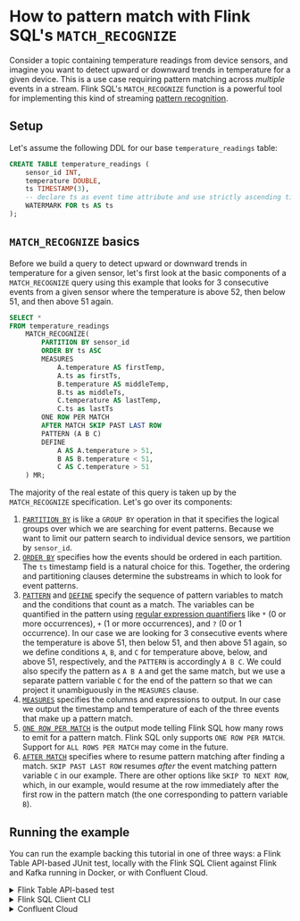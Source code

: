<!-- title: How to pattern match with Flink SQL's `MATCH_RECOGNIZE` -->
<!-- description: In this tutorial, learn how to pattern match with Flink SQL's `MATCH_RECOGNIZE`, with step-by-step instructions and supporting code. -->

# How to pattern match with Flink SQL's `MATCH_RECOGNIZE`

Consider a topic containing temperature readings from device sensors, and imagine you want to detect upward or downward trends in temperature for a given device. This is a use case requiring pattern matching across *multiple* events in a stream. Flink SQL's `MATCH_RECOGNIZE` function is a powerful tool for implementing this kind of streaming [pattern recognition](https://nightlies.apache.org/flink/flink-docs-stable/docs/dev/table/sql/queries/match_recognize/#pattern-recognition).

## Setup

Let's assume the following DDL for our base `temperature_readings` table:

```sql
CREATE TABLE temperature_readings (
    sensor_id INT,
    temperature DOUBLE,
    ts TIMESTAMP(3),
    -- declare ts as event time attribute and use strictly ascending timestamp watermark strategy
    WATERMARK FOR ts AS ts
);
```

## `MATCH_RECOGNIZE` basics

Before we build a query to detect upward or downward trends in temperature for a given sensor, let's first look at the basic components of a `MATCH_RECOGNIZE` query using this example that looks for 3 consecutive events from a given sensor where the temperature is above 52, then below 51, and then above 51 again.

```sql
SELECT *
FROM temperature_readings
    MATCH_RECOGNIZE(
        PARTITION BY sensor_id
        ORDER BY ts ASC
        MEASURES
            A.temperature AS firstTemp,
            A.ts as firstTs,
            B.temperature AS middleTemp,
            B.ts as middleTs,
            C.temperature AS lastTemp,
            C.ts as lastTs
        ONE ROW PER MATCH
        AFTER MATCH SKIP PAST LAST ROW
        PATTERN (A B C)
        DEFINE
            A AS A.temperature > 51,
            B AS B.temperature < 51,
            C AS C.temperature > 51
    ) MR;
```

The majority of the real estate of this query is taken up by the `MATCH_RECOGNIZE` specification. Let's go over its components:

1. [`PARTITION BY`](https://docs.confluent.io/cloud/current/flink/reference/queries/match_recognize.html#partitioning) is like a `GROUP BY` operation in that it specifies the logical groups over which we are searching for event patterns. Because we want to limit our pattern search to individual device sensors, we partition by `sensor_id`.
2. [`ORDER BY`](https://docs.confluent.io/cloud/current/flink/reference/queries/match_recognize.html#order-of-events) specifies how the events should be ordered in each partition. The `ts` timestamp field is a natural choice for this. Together, the ordering and partitioning clauses determine the substreams in which to look for event patterns.
3. [`PATTERN`](https://docs.confluent.io/cloud/current/flink/reference/queries/match_recognize.html#define-a-pattern) and [`DEFINE`](https://docs.confluent.io/cloud/current/flink/reference/queries/match_recognize.html#define-and-measures) specify the sequence of pattern variables to match and the conditions that count as a match. The variables can be quantified in the pattern using [regular expression quantifiers](https://docs.confluent.io/cloud/current/flink/reference/queries/match_recognize.html#define-a-pattern) like `*` (0 or more occurrences), `+` (1 or more occurrences), and `?` (0 or 1 occurrence). In our case we are looking for 3 consecutive events where the temperature is above 51, then below 51, and then above 51 again, so we define conditions `A`, `B`, and `C` for temperature above, below, and above 51, respectively, and the `PATTERN` is accordingly `A B C`. We could also specify the pattern as `A B A` and get the same match, but we use a separate pattern variable `C` for the end of the pattern so that we can project it unambiguously in the `MEASURES` clause. 
4. [`MEASURES`](https://docs.confluent.io/cloud/current/flink/reference/queries/match_recognize.html#define-and-measures) specifies the columns and expressions to output. In our case we output the timestamp and temperature of each of the three events that make up a pattern match.
5. [`ONE ROW PER MATCH`](https://docs.confluent.io/cloud/current/flink/reference/queries/match_recognize.html#output-mode) is the output mode telling Flink SQL how many rows to emit for a pattern match. Flink SQL only supports `ONE ROW PER MATCH`. Support for `ALL ROWS PER MATCH` may come in the future.
6. [`AFTER MATCH`](https://docs.confluent.io/cloud/current/flink/reference/queries/match_recognize.html#after-match-strategy) specifies where to resume pattern matching after finding a match. `SKIP PAST LAST ROW` resumes *after* the event matching pattern variable `C` in our example. There are other options like `SKIP TO NEXT ROW`, which, in our example, would resume at the row immediately after the first row in the pattern match (the one corresponding to pattern variable `B`).

## Running the example

You can run the example backing this tutorial in one of three ways: a Flink Table API-based JUnit test, locally with the Flink SQL Client 
against Flink and Kafka running in Docker, or with Confluent Cloud.

<details>
  <summary>Flink Table API-based test</summary>

  ### Prerequisites

  * Java 17, e.g., follow the OpenJDK installation instructions [here](https://openjdk.org/install/) if you don't have Java. 
  * Docker running via [Docker Desktop](https://docs.docker.com/desktop/) or [Docker Engine](https://docs.docker.com/engine/install/)

  ### Run the test

  Clone the `confluentinc/tutorials` GitHub repository (if you haven't already) and navigate to the `tutorials` directory:

  ```shell
  git clone git@github.com:confluentinc/tutorials.git
  cd tutorials
  ```

  Run the following command to execute [FlinkSqlPatternMatchingTest#testPatternMatching](https://github.com/confluentinc/tutorials/blob/master/pattern-matching/flinksql/src/test/java/io/confluent/developer/FlinkSqlPatternMatchingTest.java):

  ```plaintext
  ./gradlew clean :pattern-matching:flinksql:test
  ```

  The test starts Kafka and Schema Registry with [Testcontainers](https://testcontainers.com/), runs the Flink SQL commands
  above against a local Flink `StreamExecutionEnvironment`, and ensures that the pattern matching results are what we expect.
</details>

<details>
  <summary>Flink SQL Client CLI</summary>

  ### Prerequisites

  * Docker running via [Docker Desktop](https://docs.docker.com/desktop/) or [Docker Engine](https://docs.docker.com/engine/install/)
  * [Docker Compose](https://docs.docker.com/compose/install/). Ensure that the command `docker compose version` succeeds.

  ### Run the commands

  Clone the `confluentinc/tutorials` GitHub repository (if you haven't already) and navigate to the `tutorials` directory:

  ```shell
  git clone git@github.com:confluentinc/tutorials.git
  cd tutorials
  ```

  Start Flink and Kafka:

  ```shell
  docker compose -f ./docker/docker-compose-flinksql.yml up -d
  ```

  Next, open the Flink SQL Client CLI:

  ```shell
  docker exec -it flink-sql-client sql-client.sh
  ```

  Run following SQL statements to create the `temperature_readings` table backed by Kafka running in Docker, and populate it with
  test data.

  ```sql
  CREATE TABLE temperature_readings (
      sensor_id INT,
      temperature DOUBLE,
      ts TIMESTAMP(3),
      -- declare ts as event time attribute and use strictly ascending timestamp watermark strategy
      WATERMARK FOR ts AS ts
  ) WITH (
      'connector' = 'kafka',
      'topic' = 'temperature-readings',
      'properties.bootstrap.servers' = 'broker:9092',
      'scan.startup.mode' = 'earliest-offset',
      'key.format' = 'raw',
      'key.fields' = 'sensor_id',
      'value.format' = 'avro-confluent',
      'value.avro-confluent.url' = 'http://schema-registry:8081',
      'value.fields-include' = 'EXCEPT_KEY'
  );
  ```

  ```sql
  INSERT INTO temperature_readings VALUES
      (0, 55, TO_TIMESTAMP('2023-04-03 02:00:00')),
      (1, 40, TO_TIMESTAMP('2023-04-03 02:00:01')),
      (2, 59, TO_TIMESTAMP('2023-04-03 02:00:02')),
      (0, 50, TO_TIMESTAMP('2023-04-03 02:00:03')),
      (1, 42, TO_TIMESTAMP('2023-04-03 02:00:04')),
      (2, 57, TO_TIMESTAMP('2023-04-03 02:00:05')),
      (0, 52, TO_TIMESTAMP('2023-04-03 02:00:06')),
      (1, 43, TO_TIMESTAMP('2023-04-03 02:00:07')),
      (2, 56, TO_TIMESTAMP('2023-04-03 02:00:08')),
      (0, 49, TO_TIMESTAMP('2023-04-03 02:00:09')),
      (1, 45, TO_TIMESTAMP('2023-04-03 02:00:10')),
      (2, 55, TO_TIMESTAMP('2023-04-03 02:00:11')),
      (0, 53, TO_TIMESTAMP('2023-04-03 02:00:12')),
      (1, 47, TO_TIMESTAMP('2023-04-03 02:00:13')),
      (2, 53, TO_TIMESTAMP('2023-04-03 02:00:14'));
  ```

  This `INSERT` statement generates temperature readings for 3 sensors (5 readings per sensor). Sensor 0's temperature fluctuates, Sensor 1's temperatures are monotonically increasing, and Sensor 2's are monotonically decreasing.

  | Sensor | Temp 1 | Temp 2 | Temp 3 | Temp 4 | Temp 5 |
  |--------|--------|--------|--------|--------|--------|
  | 0      | 55     | 50     | 52     | 49     | 53     |
  | 1      | 40     | 42     | 43     | 45     | 47     |
  | 2      | 59     | 57     | 56     | 55     | 53     |

  Now, run the example query from above to find any case where three readings for a given sensor are above 51, then below 51, and then above 51 again:
  
  ```sql
  SELECT *
  FROM temperature_readings
      MATCH_RECOGNIZE(
          PARTITION BY sensor_id
          ORDER BY ts ASC
          MEASURES
              A.temperature AS firstTemp,
              A.ts as firstTs,
              B.temperature AS middleTemp,
              B.ts as middleTs,
              C.temperature AS lastTemp,
              C.ts as lastTs
          ONE ROW PER MATCH
          AFTER MATCH SKIP PAST LAST ROW
          PATTERN (A B C)
          DEFINE
              A AS A.temperature > 51,
              B AS B.temperature < 51,
              C AS C.temperature > 51
      ) MR;
  ```
  Observe that Sensor 0's first three readings (55, 50, 52) are the only match. Why aren't the last three readings (52, 49, 53) also a match? Recall that the `AFTER MATCH` strategy of skipping past the last row will resume *after* the reading of 52, which is too far along to recognize the (52, 49, 53) sequence. If you run the same query again but substitute the after match strategy `AFTER MATCH SKIP TO NEXT ROW`, then this second sequence would be returned because the pattern searching would resume at the second reading for Sensor 0 instead of the fourth.

  Now let's run a more interesting pattern matching query to find cases where the temperature at a sensor has increased for 5 consecutive readings. To do this, we use a quantifier `{5}` in our pattern, and the pattern variable itself uses the [`LAST`](https://docs.confluent.io/cloud/current/flink/reference/queries/match_recognize.html#logical-offsets) logical offset operator in order to compare the temperature to that of the previous matching event. We must also include the condition `LAST(TEMP_UP.temperature, 1) IS NULL` to handle the first potential event in the pattern of 5 events that we're looking for. Putting it all together, the following query will find Sensor 1's 5 consecutive temperature increases (40, 42, 43, 45, 47). In the `MATCHES` clause we only output the first and last timestamp and temperature readings.

  ```sql
  SELECT *
  FROM temperature_readings
      MATCH_RECOGNIZE(
          PARTITION BY sensor_id
          ORDER BY ts ASC
          MEASURES
              FIRST(TEMP_UP.ts) AS firstTs,
              FIRST(TEMP_UP.temperature) AS firstTemp,
              LAST(TEMP_UP.ts) AS lastTs,
              LAST(TEMP_UP.temperature) AS lastTemp
          ONE ROW PER MATCH
          AFTER MATCH SKIP PAST LAST ROW
          PATTERN (TEMP_UP{5})
          DEFINE
            TEMP_UP AS
                LAST(TEMP_UP.temperature, 1) IS NULL OR TEMP_UP.temperature > LAST(TEMP_UP.temperature, 1)
      ) MR;
  ```

  As a final step, let's now find sequences of readings that are *either* all increasing or all decreasing. The `PATTERN` component of `MATCH_RECOGNIZE` doesn't support Boolean logic, so, to accomplish this, you can either use a `UNION` of two queries, or use one query that explicitly spells out 5 increasing or decreasing temperatures using the `LAST` logical offset operator.
  
  Here's what the `UNION` approach would look like:

  ```sql
  (SELECT *
   FROM temperature_readings
       MATCH_RECOGNIZE(
           PARTITION BY sensor_id
           ORDER BY ts ASC
           MEASURES
               FIRST(TEMP_UP.ts) AS firstTs,
               FIRST(TEMP_UP.temperature) AS firstTemp,
               LAST(TEMP_UP.ts) AS lastTs,
               LAST(TEMP_UP.temperature) AS lastTemp
           ONE ROW PER MATCH
           AFTER MATCH SKIP PAST LAST ROW
           PATTERN (TEMP_UP{5})
           DEFINE
               TEMP_UP AS
                   LAST(TEMP_UP.temperature, 1) IS NULL OR TEMP_UP.temperature > LAST(TEMP_UP.temperature, 1)
       ) MR)
  UNION
  (SELECT *
   FROM temperature_readings
       MATCH_RECOGNIZE(
           PARTITION BY sensor_id
           ORDER BY ts ASC
           MEASURES
               FIRST(TEMP_DOWN.ts) AS firstTs,
               FIRST(TEMP_DOWN.temperature) AS firstTemp,
               LAST(TEMP_DOWN.ts) AS lastTs,
               LAST(TEMP_DOWN.temperature) AS lastTemp
           ONE ROW PER MATCH
           AFTER MATCH SKIP PAST LAST ROW
           PATTERN (TEMP_DOWN{5})
           DEFINE
               TEMP_DOWN AS
                   LAST(TEMP_DOWN.temperature, 1) IS NULL OR TEMP_DOWN.temperature < LAST(TEMP_DOWN.temperature, 1)
       ) MR);
  ```

  Observe that results for both Sensors 1 and 2 are returned.

  The second approach to this, where we explicitly spell out the sequence of 5 increases or decreases in the pattern variable definition, looks like this. Note that, to handle first few events in the pattern we are looking for, we need to check `LAST(TEMP_SAME_DIRECTION.temperature, <offset>)` for `NULL`.

  ```sql
  SELECT *
  FROM temperature_readings
      MATCH_RECOGNIZE(
          PARTITION BY sensor_id
          ORDER BY ts ASC
          MEASURES
              FIRST(TEMP_SAME_DIRECTION.ts) AS firstTs,
              FIRST(TEMP_SAME_DIRECTION.temperature) AS firstTemp,
              LAST(TEMP_SAME_DIRECTION.ts) AS lastTs,
              LAST(TEMP_SAME_DIRECTION.temperature) AS lastTemp
          ONE ROW PER MATCH
          AFTER MATCH SKIP PAST LAST ROW
          PATTERN (TEMP_SAME_DIRECTION{5})
          DEFINE
            TEMP_SAME_DIRECTION AS
                (LAST(TEMP_SAME_DIRECTION.temperature, 1) IS NULL OR TEMP_SAME_DIRECTION.temperature > LAST(TEMP_SAME_DIRECTION.temperature, 1))
                  AND (LAST(TEMP_SAME_DIRECTION.temperature, 2) IS NULL OR LAST(TEMP_SAME_DIRECTION.temperature, 1) > LAST(TEMP_SAME_DIRECTION.temperature, 2))
                  AND (LAST(TEMP_SAME_DIRECTION.temperature, 3) IS NULL OR LAST(TEMP_SAME_DIRECTION.temperature, 2) > LAST(TEMP_SAME_DIRECTION.temperature, 3))
                  AND (LAST(TEMP_SAME_DIRECTION.temperature, 4) IS NULL OR LAST(TEMP_SAME_DIRECTION.temperature, 3) > LAST(TEMP_SAME_DIRECTION.temperature, 4))
                  AND (LAST(TEMP_SAME_DIRECTION.temperature, 5) IS NULL OR LAST(TEMP_SAME_DIRECTION.temperature, 4) > LAST(TEMP_SAME_DIRECTION.temperature, 5))
                OR
                (LAST(TEMP_SAME_DIRECTION.temperature, 1) IS NULL OR TEMP_SAME_DIRECTION.temperature < LAST(TEMP_SAME_DIRECTION.temperature, 1))
                  AND (LAST(TEMP_SAME_DIRECTION.temperature, 2) IS NULL OR LAST(TEMP_SAME_DIRECTION.temperature, 1) < LAST(TEMP_SAME_DIRECTION.temperature, 2))
                  AND (LAST(TEMP_SAME_DIRECTION.temperature, 3) IS NULL OR LAST(TEMP_SAME_DIRECTION.temperature, 2) < LAST(TEMP_SAME_DIRECTION.temperature, 3))
                  AND (LAST(TEMP_SAME_DIRECTION.temperature, 4) IS NULL OR LAST(TEMP_SAME_DIRECTION.temperature, 3) < LAST(TEMP_SAME_DIRECTION.temperature, 4))
                  AND (LAST(TEMP_SAME_DIRECTION.temperature, 5) IS NULL OR LAST(TEMP_SAME_DIRECTION.temperature, 4) < LAST(TEMP_SAME_DIRECTION.temperature, 5))
      ) MR;
  ```

  This query's output includes the same two matches for Sensors 1 and 2:

  ```plaintext
  sensor_id                 firstTs firstTemp                   lastTs lastTemp
          1 2023-04-03 02:00:01.000      40.0  2023-04-03 02:00:13.000     47.0
          2 2023-04-03 02:00:02.000      59.0  2023-04-03 02:00:14.000     53.0
  ```

  When you are finished, clean up the containers used for this tutorial by running:

  ```shell
  docker compose -f ./docker/docker-compose-flinksql.yml down
  ```

</details>

<details>
  <summary>Confluent Cloud</summary>

  ### Prerequisites

  * A [Confluent Cloud](https://confluent.cloud/signup) account
  * A Flink compute pool created in Confluent Cloud. Follow [this](https://docs.confluent.io/cloud/current/flink/get-started/quick-start-cloud-console.html) quick start to create one.

  ### Run the commands

  In the Confluent Cloud Console, navigate to your environment and then click the `Open SQL Workspace` button for the compute
  pool that you have created.

  Select the default catalog (Confluent Cloud environment) and database (Kafka cluster) to use with the dropdowns at the top right.

  Run following SQL statements to create the `temperature_readings` table backed by Kafka running in Docker, and populate it with
  test data.

  ```sql
  CREATE TABLE temperature_readings (
      sensor_id INT,
      temperature DOUBLE,
      ts TIMESTAMP(3),
      -- declare ts as event time attribute and use strictly ascending timestamp watermark strategy
      WATERMARK FOR ts AS ts
  )  DISTRIBUTED BY (sensor_id) INTO 1 BUCKETS;
  ```

  ```sql
  INSERT INTO temperature_readings VALUES
      (0, 55, TO_TIMESTAMP('2023-04-03 02:00:00')),
      (1, 40, TO_TIMESTAMP('2023-04-03 02:00:01')),
      (2, 59, TO_TIMESTAMP('2023-04-03 02:00:02')),
      (0, 50, TO_TIMESTAMP('2023-04-03 02:00:03')),
      (1, 42, TO_TIMESTAMP('2023-04-03 02:00:04')),
      (2, 57, TO_TIMESTAMP('2023-04-03 02:00:05')),
      (0, 52, TO_TIMESTAMP('2023-04-03 02:00:06')),
      (1, 43, TO_TIMESTAMP('2023-04-03 02:00:07')),
      (2, 56, TO_TIMESTAMP('2023-04-03 02:00:08')),
      (0, 49, TO_TIMESTAMP('2023-04-03 02:00:09')),
      (1, 45, TO_TIMESTAMP('2023-04-03 02:00:10')),
      (2, 55, TO_TIMESTAMP('2023-04-03 02:00:11')),
      (0, 53, TO_TIMESTAMP('2023-04-03 02:00:12')),
      (1, 47, TO_TIMESTAMP('2023-04-03 02:00:13')),
      (2, 53, TO_TIMESTAMP('2023-04-03 02:00:14'));
  ```

  This `INSERT` statement generates temperature readings for 3 sensors (5 readings per sensor). Sensor 0's temperature fluctuates, Sensor 1's temperatures are monotonically increasing, and Sensor 2's are monotonically decreasing.

  | Sensor | Temp 1 | Temp 2 | Temp 3 | Temp 4 | Temp 5 |
  |--------|--------|--------|--------|--------|--------|
  | 0      | 55     | 50     | 52     | 49     | 53     |
  | 1      | 40     | 42     | 43     | 45     | 47     |
  | 2      | 59     | 57     | 56     | 55     | 53     |

  Now, run the example query from above to find any case where three readings for a given sensor are above 51, then below 51, and then above 51 again:
  
  ```sql
  SELECT *
  FROM temperature_readings
      MATCH_RECOGNIZE(
          PARTITION BY sensor_id
          ORDER BY ts ASC
          MEASURES
              A.temperature AS firstTemp,
              A.ts as firstTs,
              B.temperature AS middleTemp,
              B.ts as middleTs,
              C.temperature AS lastTemp,
              C.ts as lastTs
          ONE ROW PER MATCH
          AFTER MATCH SKIP PAST LAST ROW
          PATTERN (A B C)
          DEFINE
              A AS A.temperature > 51,
              B AS B.temperature < 51,
              C AS C.temperature > 51
      ) MR;
  ```
  Observe that Sensor 0's first three readings (55, 50, 52) are the only match. Why aren't the last three readings (52, 49, 53) also a match? Recall that the `AFTER MATCH` strategy of skipping past the last row will resume *after* the reading of 52, which is too far along to recognize the (52, 49, 53) sequence. If you run the same query again but substitute the after match strategy `AFTER MATCH SKIP TO NEXT ROW`, then this second sequence would be returned because the pattern searching would resume at the second reading for Sensor 0 instead of the fourth.

  Now let's run a more interesting pattern matching query to find cases where the temperature at a sensor has increased for 5 consecutive readings. To do this, we use a quantifier `{5}` in our pattern, and the pattern variable itself uses the [`LAST`](https://docs.confluent.io/cloud/current/flink/reference/queries/match_recognize.html#logical-offsets) logical offset operator in order to compare the temperature to that of the previous matching event. We must also include the condition `LAST(TEMP_UP.temperature, 1) IS NULL` to handle the first potential event in the pattern of 5 events that we're looking for. Putting it all together, the following query will find Sensor 1's 5 consecutive temperature increases (40, 42, 43, 45, 47). In the `MATCHES` clause we only output the first and last timestamp and temperature readings.

  ```sql
  SELECT *
  FROM temperature_readings
      MATCH_RECOGNIZE(
          PARTITION BY sensor_id
          ORDER BY ts ASC
          MEASURES
              FIRST(TEMP_UP.ts) AS firstTs,
              FIRST(TEMP_UP.temperature) AS firstTemp,
              LAST(TEMP_UP.ts) AS lastTs,
              LAST(TEMP_UP.temperature) AS lastTemp
          ONE ROW PER MATCH
          AFTER MATCH SKIP PAST LAST ROW
          PATTERN (TEMP_UP{5})
          DEFINE
            TEMP_UP AS
                LAST(TEMP_UP.temperature, 1) IS NULL OR TEMP_UP.temperature > LAST(TEMP_UP.temperature, 1)
      ) MR;
  ```

  As a final step, let's now find sequences of readings that are *either* all increasing or all decreasing. The `PATTERN` component of `MATCH_RECOGNIZE` doesn't support Boolean logic, so to accomplish this you can either use a `UNION` of two queries, or use one query that explicitly spells out 5 increasing or decreasing temperatures using the `LAST` logical offset operator.
  
  Here's what the `UNION` approach would look like:

  ```sql
  (SELECT *
   FROM temperature_readings
       MATCH_RECOGNIZE(
           PARTITION BY sensor_id
           ORDER BY ts ASC
           MEASURES
               FIRST(TEMP_UP.ts) AS firstTs,
               FIRST(TEMP_UP.temperature) AS firstTemp,
               LAST(TEMP_UP.ts) AS lastTs,
               LAST(TEMP_UP.temperature) AS lastTemp
           ONE ROW PER MATCH
           AFTER MATCH SKIP PAST LAST ROW
           PATTERN (TEMP_UP{5})
           DEFINE
               TEMP_UP AS
                   LAST(TEMP_UP.temperature, 1) IS NULL OR TEMP_UP.temperature > LAST(TEMP_UP.temperature, 1)
       ) MR)
  UNION
  (SELECT *
   FROM temperature_readings
       MATCH_RECOGNIZE(
           PARTITION BY sensor_id
           ORDER BY ts ASC
           MEASURES
               FIRST(TEMP_DOWN.ts) AS firstTs,
               FIRST(TEMP_DOWN.temperature) AS firstTemp,
               LAST(TEMP_DOWN.ts) AS lastTs,
               LAST(TEMP_DOWN.temperature) AS lastTemp
           ONE ROW PER MATCH
           AFTER MATCH SKIP PAST LAST ROW
           PATTERN (TEMP_DOWN{5})
           DEFINE
               TEMP_DOWN AS
                   LAST(TEMP_DOWN.temperature, 1) IS NULL OR TEMP_DOWN.temperature < LAST(TEMP_DOWN.temperature, 1)
       ) MR);
  ```

  Observe that results for both Sensors 1 and 2 are returned.

  The second approach to this, where we explicitly spell out the sequence of 5 increases or decreases in the pattern variable definition, looks like this. Note that, to handle first few events in the pattern we are looking for, we need to check `LAST(TEMP_SAME_DIRECTION.temperature, <offset>)` for `NULL`.

  ```sql
  SELECT *
  FROM temperature_readings
      MATCH_RECOGNIZE(
          PARTITION BY sensor_id
          ORDER BY ts ASC
          MEASURES
              FIRST(TEMP_SAME_DIRECTION.ts) AS firstTs,
              FIRST(TEMP_SAME_DIRECTION.temperature) AS firstTemp,
              LAST(TEMP_SAME_DIRECTION.ts) AS lastTs,
              LAST(TEMP_SAME_DIRECTION.temperature) AS lastTemp
          ONE ROW PER MATCH
          AFTER MATCH SKIP PAST LAST ROW
          PATTERN (TEMP_SAME_DIRECTION{5})
          DEFINE
            TEMP_SAME_DIRECTION AS
                (LAST(TEMP_SAME_DIRECTION.temperature, 1) IS NULL OR TEMP_SAME_DIRECTION.temperature > LAST(TEMP_SAME_DIRECTION.temperature, 1))
                  AND (LAST(TEMP_SAME_DIRECTION.temperature, 2) IS NULL OR LAST(TEMP_SAME_DIRECTION.temperature, 1) > LAST(TEMP_SAME_DIRECTION.temperature, 2))
                  AND (LAST(TEMP_SAME_DIRECTION.temperature, 3) IS NULL OR LAST(TEMP_SAME_DIRECTION.temperature, 2) > LAST(TEMP_SAME_DIRECTION.temperature, 3))
                  AND (LAST(TEMP_SAME_DIRECTION.temperature, 4) IS NULL OR LAST(TEMP_SAME_DIRECTION.temperature, 3) > LAST(TEMP_SAME_DIRECTION.temperature, 4))
                  AND (LAST(TEMP_SAME_DIRECTION.temperature, 5) IS NULL OR LAST(TEMP_SAME_DIRECTION.temperature, 4) > LAST(TEMP_SAME_DIRECTION.temperature, 5))
                OR
                (LAST(TEMP_SAME_DIRECTION.temperature, 1) IS NULL OR TEMP_SAME_DIRECTION.temperature < LAST(TEMP_SAME_DIRECTION.temperature, 1))
                  AND (LAST(TEMP_SAME_DIRECTION.temperature, 2) IS NULL OR LAST(TEMP_SAME_DIRECTION.temperature, 1) < LAST(TEMP_SAME_DIRECTION.temperature, 2))
                  AND (LAST(TEMP_SAME_DIRECTION.temperature, 3) IS NULL OR LAST(TEMP_SAME_DIRECTION.temperature, 2) < LAST(TEMP_SAME_DIRECTION.temperature, 3))
                  AND (LAST(TEMP_SAME_DIRECTION.temperature, 4) IS NULL OR LAST(TEMP_SAME_DIRECTION.temperature, 3) < LAST(TEMP_SAME_DIRECTION.temperature, 4))
                  AND (LAST(TEMP_SAME_DIRECTION.temperature, 5) IS NULL OR LAST(TEMP_SAME_DIRECTION.temperature, 4) < LAST(TEMP_SAME_DIRECTION.temperature, 5))
      ) MR;
  ```

  This query's output includes the same two matches for Sensors 1 and 2:

  ![Query output](https://raw.githubusercontent.com/confluentinc/tutorials/master/pattern-matching/flinksql/img/query-out)

</details>
